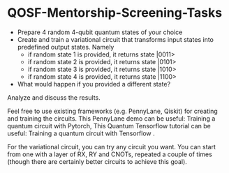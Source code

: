 # QOSF-Mentorship-Screening-Tasks
- Prepare 4 random 4-qubit quantum states of your choice
- Create and train a variational circuit that transforms input states into predefined output states. Namely
    - if random state 1 is provided, it returns state |0011>
    - if random state 2 is provided, it returns state |0101>
    - if random state 3 is provided, it returns state |1010>
    - if random state 4 is provided, it returns state |1100>
- What would happen if you provided a different state?

Analyze and discuss the results.

Feel free to use existing frameworks (e.g. PennyLane, Qiskit) for creating and training the circuits.
This PennyLane demo can be useful: Training a quantum circuit with Pytorch, 
This Quantum Tensorflow tutorial can be useful: Training a quantum circuit with Tensorflow .

For the variational circuit, you can try any circuit you want. You can start from one with a layer of RX, RY and CNOTs, repeated a couple of times (though there are certainly better circuits to achieve this goal). 
